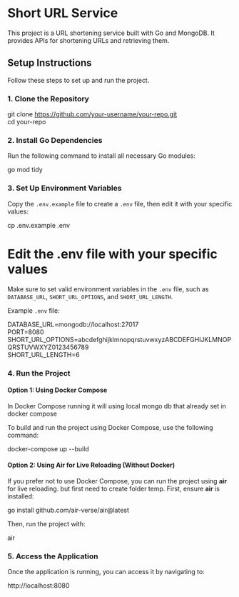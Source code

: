 # Short URL Service

This project is a URL shortening service built with Go and MongoDB. It provides APIs for shortening URLs and retrieving them.

## Setup Instructions

Follow these steps to set up and run the project.

### 1. Clone the Repository

git clone https://github.com/your-username/your-repo.git  
cd your-repo

### 2. Install Go Dependencies

Run the following command to install all necessary Go modules:

go mod tidy

### 3. Set Up Environment Variables

Copy the `.env.example` file to create a `.env` file, then edit it with your specific values:

cp .env.example .env  
# Edit the .env file with your specific values

Make sure to set valid environment variables in the `.env` file, such as `DATABASE_URL`, `SHORT_URL_OPTIONS`, and `SHORT_URL_LENGTH`.

Example `.env` file:

DATABASE_URL=mongodb://localhost:27017  
PORT=8080  
SHORT_URL_OPTIONS=abcdefghijklmnopqrstuvwxyzABCDEFGHIJKLMNOPQRSTUVWXYZ0123456789  
SHORT_URL_LENGTH=6

### 4. Run the Project

#### Option 1: Using Docker Compose

In Docker Compose running it will using local mongo db that already set in docker compose

To build and run the project using Docker Compose, use the following command:

docker-compose up --build

#### Option 2: Using Air for Live Reloading (Without Docker)

If you prefer not to use Docker Compose, you can run the project using **air** for live reloading. but first need to create folder temp. First, ensure **air** is installed:

go install github.com/air-verse/air@latest

Then, run the project with:

air

### 5. Access the Application

Once the application is running, you can access it by navigating to:

http://localhost:8080

